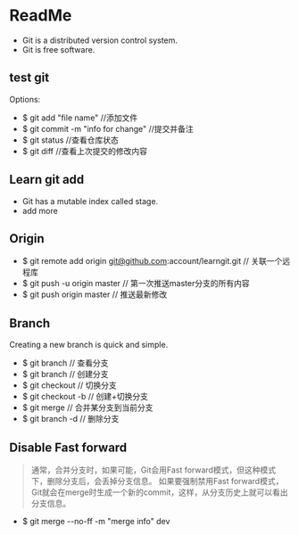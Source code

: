 # ReadMe
* Git is a distributed version control system.
* Git is free software.
## test git
Options:
* $ git add "file name" //添加文件
* $ git commit -m "info for change" //提交并备注
* $ git status //查看仓库状态
* $ git diff //查看上次提交的修改内容
## Learn git add
* Git has a mutable index called stage.
* add more
## Origin
* $ git remote add origin git@github.com:account/learngit.git // 关联一个远程库
* $ git push -u origin master // 第一次推送master分支的所有内容
* $ git push origin master // 推送最新修改
## Branch
Creating a new branch is quick and simple.
* $ git branch // 查看分支
* $ git branch <name> // 创建分支
* $ git checkout <name> // 切换分支
* $ git checkout -b <name> // 创建+切换分支
* $ git merge <name> // 合并某分支到当前分支
* $ git branch -d <name> // 删除分支
## Disable Fast forward
> 通常，合并分支时，如果可能，Git会用Fast forward模式，但这种模式下，删除分支后，会丢掉分支信息。
> 如果要强制禁用Fast forward模式，Git就会在merge时生成一个新的commit，这样，从分支历史上就可以看出分支信息。
* $ git merge --no-ff -m "merge info" dev